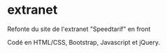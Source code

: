 # extranet
Refonte du site de l'extranet "Speedtarif" en front

Codé en HTML/CSS, Bootstrap, Javascript et jQuery.
